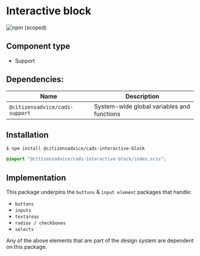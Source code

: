 # Interactive block

![npm (scoped)](https://img.shields.io/npm/v/@citizensadvice/cads-interactive-block.svg)

## Component type

- Support

## Dependencies:

| Name                           | Description                                |
| ------------------------------ | ------------------------------------------ |
| `@citizensadvice/cads-support` | System-wide global variables and functions |

## Installation

```
$ npm install @citizensadvice/cads-interactive-block
```

```scss
@import "@citizensadvice/cads-interactive-block/index.scss";
```

## Implementation

This package underpins the `buttons` & `input element` packages that handle:

- `buttons`
- `inputs`
- `textareas`
- `radios / checkboxes`
- `selects`

Any of the above elements that are part of the design system are dependent on this package.
